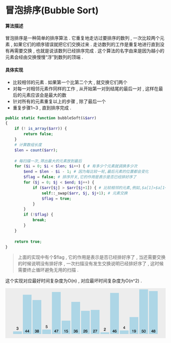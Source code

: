 # 冒泡排序\(Bubble Sort\)

#### 算法描述

冒泡排序是一种简单的排序算法 . 它重复地走访过要排序的数列 , 一次比较两个元素 , 如果它们的顺序错误就把它们交换过来 . 走访数列的工作是重复地进行直到没有再需要交换 , 也就是说该数列已经排序完成 . 这个算法的名字由来是因为越小的元素会经由交换慢慢“浮”到数列的顶端 .

#### 具体实现

* 比较相邻的元素 . 如果第一个比第二个大 , 就交换它们两个
* 对每一对相邻元素作同样的工作 , 从开始第一对到结尾的最后一对 , 这样在最后的元素应该会是最大的数
* 针对所有的元素重复以上的步骤 , 除了最后一个
* 重复步骤1~3 , 直到排序完成 . 

```php
public static function bubbleSoft(&$arr)
{
    if (! is_array($arr)) {
        return false;
    }
    # 计算数组长度
    $len = count($arr);

    # 每扫描一次,筛出最大的元素放到最后
    for ($i = 0; $i < $len; $i++) { # 有多少个元素就调换多少次
        $end = $len - $i - 1; # 因为每比较一轮,最后元素的位置都会变化
        $flag = false; # 排序开关,它的作用是表示是否已经排好序了
        for ($j = 0; $j < $end; $j++) {
            if ($arr[$j] > $arr[$j+1]) { # 比较相邻的元素,例如,$a[1]>$a[1+1]
                self::_swap($arr, $j, $j+1); # 元素交换
                $flag = true;
            }
        }
        if (!$flag) {
            break;
        }
    }

    return true;
}
```

> 上面的实现中有个$flag , 它的作用是表示是否已经排好序了 , 当还需要交换的时候说明没有排好序 , 一次扫描没有发生交换说明已经排好序了 , 这时候需要终止循环避免无用的扫描 .

这个实现对应最好时间复杂度为O\(n\) , 对应最坏时间复杂度为O\(n^2\) .

![](/assets/20160916160748389)

